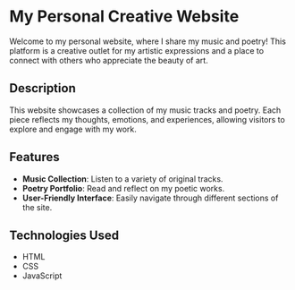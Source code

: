 # My Personal Creative Website

Welcome to my personal website, where I share my music and poetry! This platform is a creative outlet for my artistic expressions and a place to connect with others who appreciate the beauty of art.

## Description

This website showcases a collection of my music tracks and poetry. Each piece reflects my thoughts, emotions, and experiences, allowing visitors to explore and engage with my work.

## Features

- **Music Collection**: Listen to a variety of original tracks.
- **Poetry Portfolio**: Read and reflect on my poetic works.
- **User-Friendly Interface**: Easily navigate through different sections of the site.

## Technologies Used

- HTML
- CSS
- JavaScript
